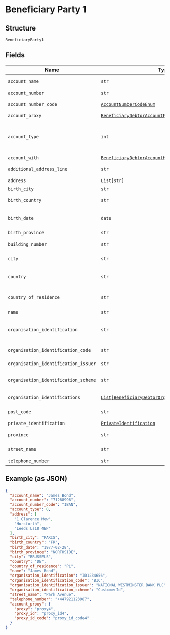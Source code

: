 
# Beneficiary Party 1

## Structure

`BeneficiaryParty1`

## Fields

| Name | Type | Tags | Description |
|  --- | --- | --- | --- |
| `account_name` | `str` | Optional | Name of beneficiary as given with account |
| `account_number` | `str` | Optional | Beneficiary account number |
| `account_number_code` | [`AccountNumberCodeEnum`](../../doc/models/account-number-code-enum.md) | Optional | The type of identification given at `account_number` attribute |
| `account_proxy` | [`BeneficiaryDebtorAccountProxy`](../../doc/models/beneficiary-debtor-account-proxy.md) | Optional | - |
| `account_type` | `int` | Optional | The type of the account given with `beneficiary_party.account_number`. Single digit number. Only required if requested by the beneficiary party. Defaults to 0. |
| `account_with` | [`BeneficiaryDebtorAccountHoldingEntity`](../../doc/models/beneficiary-debtor-account-holding-entity.md) | Optional | - |
| `additional_address_line` | `str` | Optional | Additional address line of the beneficiary address |
| `address` | `List[str]` | Optional | Beneficiary address |
| `birth_city` | `str` | Optional | Beneficiary birth city |
| `birth_country` | `str` | Optional | Beneficiary birth country, ISO 3166 format country code |
| `birth_date` | `date` | Optional | Beneficiary birth date. Formatted according to ISO 8601 format: YYYY-MM-DD |
| `birth_province` | `str` | Optional | Beneficiary birth province |
| `building_number` | `str` | Optional | Building number of the beneficiary address |
| `city` | `str` | Optional | City/Town of the Beneficiary address |
| `country` | `str` | Optional | Country of the beneficiary address, ISO 3166 format country code |
| `country_of_residence` | `str` | Optional | Country of residence of the beneficiary party, ISO 3166 format country code |
| `name` | `str` | Optional | Beneficiary name |
| `organisation_identification` | `str` | Optional | Organisation identification of a beneficiary, used in the case that the beneficiary is an organisation and not a private person |
| `organisation_identification_code` | `str` | Optional | The code that specifies the type of `organisation_identification` |
| `organisation_identification_issuer` | `str` | Optional | Issuer of the `organisation_identification` |
| `organisation_identification_scheme` | `str` | Optional | The code that specifies the scheme of `organisation_identification` |
| `organisation_identifications` | [`List[BeneficiaryDebtorOrganisationIdentification]`](../../doc/models/beneficiary-debtor-organisation-identification.md) | Optional | Array for additional ID(s) of beneficiary organisation |
| `post_code` | `str` | Optional | Post code of the beneficiary address |
| `private_identification` | [`PrivateIdentification`](../../doc/models/private-identification.md) | Optional | - |
| `province` | `str` | Optional | Province of the beneficiary address |
| `street_name` | `str` | Optional | Street name of the beneficiary address |
| `telephone_number` | `str` | Optional | Beneficiary phone number |

## Example (as JSON)

```json
{
  "account_name": "James Bond",
  "account_number": "71268996",
  "account_number_code": "IBAN",
  "account_type": 0,
  "address": [
    "1 Clarence Mew",
    "Horsforth",
    "Leeds Ls18 4EP"
  ],
  "birth_city": "PARIS",
  "birth_country": "FR",
  "birth_date": "1977-02-28",
  "birth_province": "NORTHSIDE",
  "city": "BRUSSELS",
  "country": "DE",
  "country_of_residence": "PL",
  "name": "James Bond",
  "organisation_identification": "ID1234656",
  "organisation_identification_code": "BIC",
  "organisation_identification_issuer": "NATIONAL WESTMINSTER BANK PLC",
  "organisation_identification_scheme": "CustomerId",
  "street_name": "Park Avenue",
  "telephone_number": "+447921123987",
  "account_proxy": {
    "proxy": "proxy4",
    "proxy_id": "proxy_id4",
    "proxy_id_code": "proxy_id_code4"
  }
}
```

